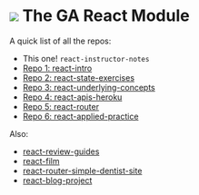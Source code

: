 # ![](https://ga-dash.s3.amazonaws.com/production/assets/logo-9f88ae6c9c3871690e33280fcf557f33.png) The GA React Module

A quick list of all the repos:

- This one! `react-instructor-notes`
- [Repo 1: react-intro](../../../react-intro)
- [Repo 2: react-state-exercises](../../../react-state-exercises)
- [Repo 3: react-underlying-concepts](../../../react-underlying-concepts)
- [Repo 4: react-apis-heroku](../../../react-apis-heroku)
- [Repo 5: react-router](../../../react-router)
- [Repo 6: react-applied-practice](../../../react-applied-practice)

Also:
- [react-review-guides](../../../react-review-guides)
- [react-film](../../../react-film)
- [react-router-simple-dentist-site](../../../react-router-simple-dentist-site)
- [react-blog-project](../../../react-blog-project)
